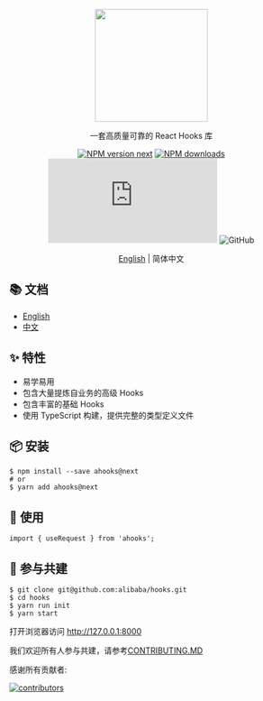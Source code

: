 <p align="center">
  <a href="https://ahooks.js.org">
    <img width="200" src="https://ahooks.js.org/logo.svg">
  </a>
</p>

<div align="center">

一套高质量可靠的 React Hooks 库

[![NPM version next][image-1]][1]
[![NPM downloads][image-2]][2]
![gzip size](https://img.badgesize.io/https:/unpkg.com/ahooks@next/dist/ahooks.js?label=gzip%20size&compression=gzip)
![GitHub](https://img.shields.io/github/license/alibaba/hooks)

[English](https://github.com/alibaba/hooks/blob/master/README.md) | 简体中文

</div>

## 📚 文档

- [English](https://ahooks.js.org/)
- [中文](https://ahooks.js.org/zh-CN/)

## ✨ 特性

- 易学易用
- 包含大量提炼自业务的高级 Hooks
- 包含丰富的基础 Hooks
- 使用 TypeScript 构建，提供完整的类型定义文件

## 📦 安装

```
$ npm install --save ahooks@next
# or
$ yarn add ahooks@next
```

## 🔨 使用

```
import { useRequest } from 'ahooks';
```

## 🤝 参与共建

```
$ git clone git@github.com:alibaba/hooks.git
$ cd hooks
$ yarn run init
$ yarn start
```

打开浏览器访问 http://127.0.0.1:8000

我们欢迎所有人参与共建，请参考[CONTRIBUTING.MD](https://github.com/alibaba/hooks/blob/master/CONTRIBUTING.zh-CN.md)

感谢所有贡献者:

<a href="https://github.com/alibaba/hooks/graphs/contributors">
  <img src="https://opencollective.com/ahooks/contributors.svg?width=960&button=false" alt="contributors" />
</a>

[1]: https://www.npmjs.com/package/ahooks
[2]: https://npmjs.org/package/ahooks
[image-1]: https://img.shields.io/npm/v/ahooks.svg?style=flat
[image-2]: https://img.shields.io/npm/dm/ahooks.svg?style=flat

